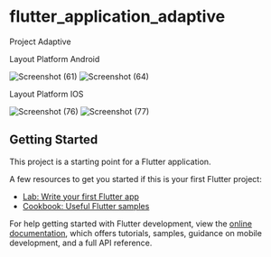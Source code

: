 # flutter_application_adaptive

Project Adaptive

Layout Platform Android

![Screenshot (61)](https://user-images.githubusercontent.com/93781731/196049187-b4ea55d3-6c77-4a1b-a941-1a4d117db67e.png) ![Screenshot (64)](https://user-images.githubusercontent.com/93781731/196049197-045adb8d-eef3-49bc-b98d-6387fb05c367.png)

Layout Platform IOS 

![Screenshot (76)](https://user-images.githubusercontent.com/93781731/196093534-9e4189b8-597c-4ea1-913c-13f8b8250efd.png) ![Screenshot (77)](https://user-images.githubusercontent.com/93781731/196093548-462f3fa3-212d-4341-afea-053f3c79ae3f.png)


## Getting Started

This project is a starting point for a Flutter application.

A few resources to get you started if this is your first Flutter project:

- [Lab: Write your first Flutter app](https://docs.flutter.dev/get-started/codelab)
- [Cookbook: Useful Flutter samples](https://docs.flutter.dev/cookbook)

For help getting started with Flutter development, view the
[online documentation](https://docs.flutter.dev/), which offers tutorials,
samples, guidance on mobile development, and a full API reference.
